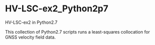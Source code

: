 # HV-LSC-ex2_Python2p7
HV-LSC-ex2 in Python2.7

This collection of Python2.7 scripts runs a least-squares collocation for GNSS velocity field data.
